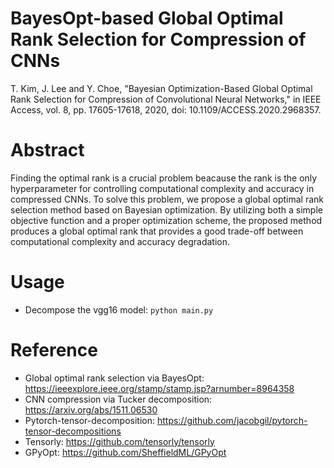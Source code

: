 # BayesOpt-based Global Optimal Rank Selection for Compression of CNNs
T. Kim, J. Lee and Y. Choe, "Bayesian Optimization-Based Global Optimal Rank Selection for Compression of Convolutional Neural Networks," in IEEE Access, vol. 8, pp. 17605-17618, 2020, doi: 10.1109/ACCESS.2020.2968357.

# Abstract 

Finding the optimal rank is a crucial problem beacause the rank is the only hyperparameter for controlling computational complexity and accuracy in compressed CNNs. To solve this problem, we propose a global optimal rank selection method based on Bayesian optimization. By utilizing both a simple objective function and a proper optimization scheme, the proposed method produces a global optimal rank that provides a good trade-off between computational complexity and accuracy degradation. 

# Usage
- Decompose the vgg16 model:  ``python main.py`` 

# Reference 
- Global optimal rank selection via BayesOpt: https://ieeexplore.ieee.org/stamp/stamp.jsp?arnumber=8964358
- CNN compression via Tucker decomposition: https://arxiv.org/abs/1511.06530
- Pytorch-tensor-decomposition: https://github.com/jacobgil/pytorch-tensor-decompositions
- Tensorly: https://github.com/tensorly/tensorly
- GPyOpt: https://github.com/SheffieldML/GPyOpt

